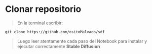 ﻿# Clonar repositorio
> En la terminal escribir:
```
git clone https://github.com/ositoMalvado/sdf
```
> Luego leer atentamente cada paso del Notebook para instalar y ejecutar correctamente **Stable Diffusion**
